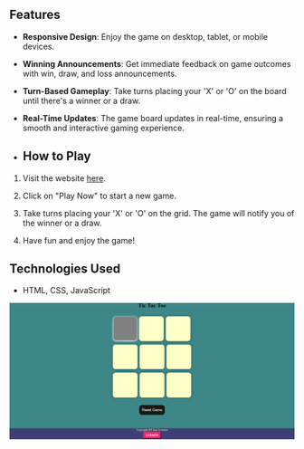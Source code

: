## Features

- **Responsive Design**: Enjoy the game on desktop, tablet, or mobile devices.
- **Winning Announcements**: Get immediate feedback on game outcomes with win, draw, and loss announcements.
- **Turn-Based Gameplay**: Take turns placing your 'X' or 'O' on the board until there's a winner or a draw.
- **Real-Time Updates**: The game board updates in real-time, ensuring a smooth and interactive gaming experience.

- ## How to Play

1. Visit the website [here](https://tictactoebyshreyas.web.app/).

2. Click on "Play Now" to start a new game.

3. Take turns placing your 'X' or 'O' on the grid. The game will notify you of the winner or a draw.

4. Have fun and enjoy the game!

## Technologies Used

- HTML, CSS, JavaScript
<img src="Capture.PNG">
